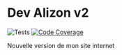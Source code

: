 # Dev Alizon v2

![Tests](https://github.com/dylanalizon/dev-alizon-v2/workflows/Tests/badge.svg)
[![Code Coverage](https://codecov.io/gh/dylanalizon/dev-alizon-v2/branch/master/graph/badge.svg)](https://codecov.io/gh/dylanalizon/dev-alizon-v2)

Nouvelle version de mon site internet
